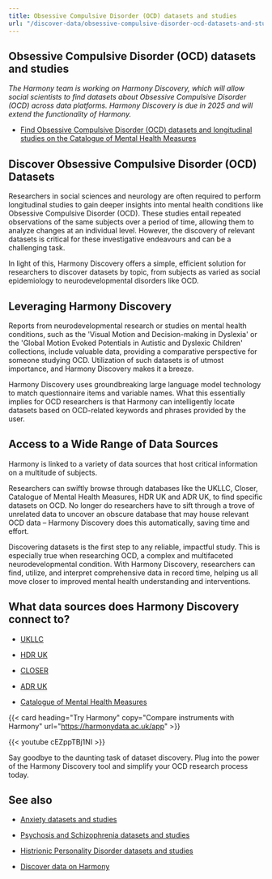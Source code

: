 ```yaml
---
title: Obsessive Compulsive Disorder (OCD) datasets and studies
url: "/discover-data/obsessive-compulsive-disorder-ocd-datasets-and-studies"
---
```


## Obsessive Compulsive Disorder (OCD) datasets and studies

*The Harmony team is working on Harmony Discovery, which will allow social scientists to find datasets about Obsessive Compulsive Disorder (OCD) across data platforms. Harmony Discovery is due in 2025 and will extend the functionality of Harmony.*

* [Find Obsessive Compulsive Disorder (OCD) datasets and longitudinal studies on the Catalogue of Mental Health Measures](https://www.cataloguementalhealth.ac.uk/?content=search&query=Topic:obsessive+compulsive+disorder+%28ocd%29)

## Discover Obsessive Compulsive Disorder (OCD) Datasets

Researchers in social sciences and neurology are often required to perform longitudinal studies to gain deeper insights into mental health conditions like Obsessive Compulsive Disorder (OCD). These studies entail repeated observations of the same subjects over a period of time, allowing them to analyze changes at an individual level. However, the discovery of relevant datasets is critical for these investigative endeavours and can be a challenging task. 

In light of this, Harmony Discovery offers a simple, efficient solution for researchers to discover datasets by topic, from subjects as varied as social epidemiology to neurodevelopmental disorders like OCD. 

## Leveraging Harmony Discovery

Reports from neurodevelopmental research or studies on mental health conditions, such as the 'Visual Motion and Decision-making in Dyslexia' or the 'Global Motion Evoked Potentials in Autistic and Dyslexic Children' collections, include valuable data, providing a comparative perspective for someone studying OCD. Utilization of such datasets is of utmost importance, and Harmony Discovery makes it a breeze.

Harmony Discovery uses groundbreaking large language model technology to match questionnaire items and variable names. What this essentially implies for OCD researchers is that Harmony can intelligently locate datasets based on OCD-related keywords and phrases provided by the user. 

## Access to a Wide Range of Data Sources

Harmony is linked to a variety of data sources that host critical information on a multitude of subjects. 

Researchers can swiftly browse through databases like the UKLLC, Closer, Catalogue of Mental Health Measures, HDR UK and ADR UK, to find specific datasets on OCD. No longer do researchers have to sift through a trove of unrelated data to uncover an obscure database that may house relevant OCD data – Harmony Discovery does this automatically, saving time and effort.

Discovering datasets is the first step to any reliable, impactful study. This is especially true when researching OCD, a complex and multifaceted neurodevelopmental condition. With Harmony Discovery, researchers can find, utilize, and interpret comprehensive data in record time, helping us all move closer to improved mental health understanding and interventions.


## What data sources does Harmony Discovery connect to?

* [UKLLC](https://explore.ukllc.ac.uk)

* [HDR UK](https://www.healthdatagateway.org/)

* [CLOSER](https://closer.ac.uk/)

* [ADR UK](https://www.adruk.org/data-access/data-catalogue/)

* [Catalogue of Mental Health Measures](https://www.cataloguementalhealth.ac.uk/)

{{< card heading="Try Harmony" copy="Compare instruments with Harmony" url="https://harmonydata.ac.uk/app" >}}

{{< youtube cEZppTBj1NI >}}


Say goodbye to the daunting task of dataset discovery. Plug into the power of the Harmony Discovery tool and simplify your OCD research process today.

## See also

* [Anxiety datasets and studies](/discover-data/anxiety-datasets-and-studies)

* [Psychosis and Schizophrenia datasets and studies](/discover-data/psychosis-and-schizophrenia-datasets-and-studies)

* [Histrionic Personality Disorder datasets and studies](/discover-data/histrionic-personality-disorder-datasets-and-studies)

* [Discover data on Harmony](/discover-data/)